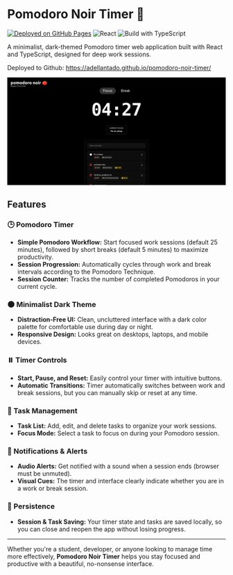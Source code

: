 # Pomodoro Noir Timer 🍅

[![Deployed on GitHub Pages](https://img.shields.io/badge/Deployed-GitHub%20Pages-222?logo=github)](https://adellantado.github.io/pomodoro-noir-timer/)
![React](https://img.shields.io/badge/React-19.1.0-61DAFB?logo=react)
![Build with TypeScript](https://img.shields.io/badge/Built%20with-TypeScript-C18836?logo=typescript)


A minimalist, dark-themed Pomodoro timer web application built with React and TypeScript, designed for deep work sessions.

Deployed to Github: https://adellantado.github.io/pomodoro-noir-timer/

![Screenshot](./assets/image.png)

## Features

### 🕒 Pomodoro Timer
- **Simple Pomodoro Workflow:** Start focused work sessions (default 25 minutes), followed by short breaks (default 5 minutes) to maximize productivity.
- **Session Progression:** Automatically cycles through work and break intervals according to the Pomodoro Technique.
- **Session Counter:** Tracks the number of completed Pomodoros in your current cycle.

### 🌑 Minimalist Dark Theme
- **Distraction-Free UI:** Clean, uncluttered interface with a dark color palette for comfortable use during day or night.
- **Responsive Design:** Looks great on desktops, laptops, and mobile devices.

### ⏸️ Timer Controls
- **Start, Pause, and Reset:** Easily control your timer with intuitive buttons.
- **Automatic Transitions:** Timer automatically switches between work and break sessions, but you can manually skip or reset at any time.

### 📝 Task Management
- **Task List:** Add, edit, and delete tasks to organize your work sessions.
- **Focus Mode:** Select a task to focus on during your Pomodoro session.

### 🔔 Notifications & Alerts
- **Audio Alerts:** Get notified with a sound when a session ends (browser must be unmuted).
- **Visual Cues:** The timer and interface clearly indicate whether you are in a work or break session.

### 💾 Persistence
- **Session & Task Saving:** Your timer state and tasks are saved locally, so you can close and reopen the app without losing progress.


---

Whether you're a student, developer, or anyone looking to manage time more effectively, **Pomodoro Noir Timer** helps you stay focused and productive with a beautiful, no-nonsense interface.
